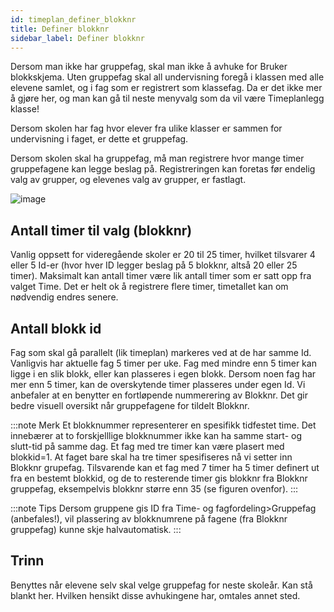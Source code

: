 ```yaml
---
id: timeplan_definer_blokknr
title: Definer blokknr
sidebar_label: Definer blokknr
---
```

Dersom man ikke har gruppefag, skal man ikke å avhuke for Bruker blokkskjema. Uten gruppefag skal all undervisning foregå i klassen med alle elevene samlet, og i fag som er registrert som klassefag. Da er det ikke mer å gjøre her, og man kan gå til neste menyvalg som da vil være Timeplanlegg klasse!

Dersom skolen har fag hvor elever fra ulike klasser er sammen for undervisning i faget, er dette et gruppefag.

Dersom skolen skal ha gruppefag, må man registrere hvor mange timer gruppefagene kan legge beslag på. Registreringen kan foretas før endelig valg av grupper, og elevenes valg av grupper, er fastlagt.

![image](https://user-images.githubusercontent.com/80097133/118253703-855f7e00-b4aa-11eb-92c2-488a7c8a129c.png)

## Antall timer til valg (blokknr)
Vanlig oppsett for videregående skoler er 20 til 25 timer, hvilket tilsvarer 4 eller 5 Id-er (hvor hver ID legger beslag på 5 blokknr, altså 20 eller 25 timer). Maksimalt kan antall timer være lik antall timer som er satt opp fra valget Time. Det er helt ok å registrere flere timer, timetallet kan om nødvendig endres senere.

## Antall blokk id
Fag som skal gå parallelt (lik timeplan) markeres ved at de har samme Id. Vanligvis har aktuelle fag 5 timer per uke. Fag med mindre enn 5 timer kan ligge i en slik blokk, eller kan plasseres i egen blokk. Dersom noen fag har mer enn 5 timer, kan de overskytende timer plasseres under egen Id. Vi anbefaler at en benytter en fortløpende nummerering av Blokknr. Det gir bedre visuell oversikt når gruppefagene for tildelt Blokknr. 

:::note Merk
Et blokknummer representerer en spesifikk tidfestet time. Det innebærer at to forskjelllige blokknummer ikke kan ha samme start- og slutt-tid på samme dag. Et fag med tre timer kan være plasert med blokkid=1. At faget bare skal ha tre timer spesifiseres nå vi setter inn Blokknr grupefag. Tilsvarende kan et fag med 7 timer ha 5 timer definert ut fra en bestemt blokkid, og de to resterende timer gis blokknr fra Blokknr gruppefag, eksempelvis blokknr større enn 35 (se figuren ovenfor).
:::

:::note Tips
Dersom gruppene gis ID fra Time- og fagfordeling>Gruppefag (anbefales!), vil plassering av blokknumrene på fagene (fra Blokknr gruppefag) kunne skje halvautomatisk.
:::

## Trinn 
Benyttes når elevene selv skal velge gruppefag for neste skoleår. Kan stå blankt her. Hvilken hensikt disse avhukingene har, omtales annet sted.


